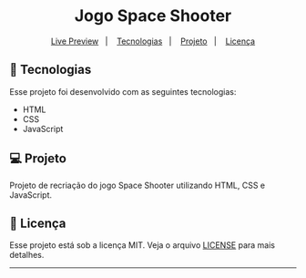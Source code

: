 <h1 align="center">
  Jogo Space Shooter
</h1>

<p align="center">
  <a href="https://brunoh-spaceshooter.netlify.app">Live Preview</a>&nbsp;&nbsp;&nbsp;|&nbsp;&nbsp;&nbsp;
  <a href="#-tecnologias">Tecnologias</a>&nbsp;&nbsp;&nbsp;|&nbsp;&nbsp;&nbsp;
  <a href="#-projeto">Projeto</a>&nbsp;&nbsp;&nbsp;|&nbsp;&nbsp;&nbsp;
  <a href="#memo-licença">Licença</a>
</p>

## 🚀 Tecnologias

Esse projeto foi desenvolvido com as seguintes tecnologias:

- HTML
- CSS
- JavaScript

## 💻 Projeto

Projeto de recriação do jogo Space Shooter utilizando HTML, CSS e JavaScript.

## :memo: Licença

Esse projeto está sob a licença MIT. Veja o arquivo [LICENSE](LICENSE) para mais detalhes.

---
